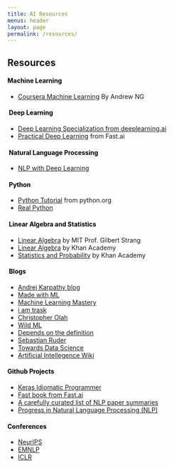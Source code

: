 ```yaml
---
title: AI Resources
menus: header
layout: page
permalink: /resources/
---
```




## Resources
<!-- <br/> -->

<!-- - [Courses](#Courses)
    - [Machine Learning](#Machine Learning)
	- [Deep Learning](#Deep Learning)
- [Popular Blogs](#Blogs)
- [Popular Github Projects](#Github Projects) -->


#### <a name = "Machine Learning">  <span style="color:black">Machine Learning</span> </a>
- [Coursera Machine Learning](https://www.coursera.org/learn/machine-learning#syllabus) By Andrew NG


#### <a name = "Deep Learning"> <span style="color:black">Deep Learning</span> </a>
- [Deep Learning Specialization from deeplearning.ai](https://www.deeplearning.ai/deep-learning-specialization/)
- [Practical Deep Learning](https://course.fast.ai/index.html) from Fast.ai


#### <a name = "Natural Language Processing"> <span style="color:black">Natural Language Processing</span> </a>
- [NLP with Deep Learning](http://web.stanford.edu/class/cs224n/)



#### <a name = "Python"> <span style="color:black">Python</span> </a>
- [Python Tutorial](https://docs.python.org/3/tutorial/) from python.org
- [Real Python](https://realpython.com/)


#### <a name = "Linear Algebra and Statistics"> <span style="color:black">Linear Algebra and Statistics</span> </a>
- [Linear Algebra](https://ocw.mit.edu/courses/mathematics/18-06-linear-algebra-spring-2010/) by MIT Prof. Gilbert Strang
- [Linear Algebra](https://www.khanacademy.org/math/linear-algebra) by Khan Academy
- [Statistics and Probability](https://www.khanacademy.org/math/statistics-probability) by Khan Academy


#### <a name = "Blogs"> <span style="color:black">Blogs</span></a>
- [Andrej Karpathy blog](http://karpathy.github.io/)
- [Made with ML](https://madewithml.com/)
- [Machine Learning Mastery](https://machinelearningmastery.com/blog/)
- [i am trask](http://iamtrask.github.io/)
- [Christopher Olah](http://colah.github.io/)
- [Wild ML](http://www.wildml.com/)
- [Depends on the definition](https://www.depends-on-the-definition.com/)
- [Sebastian Ruder](https://ruder.io/)
- [Towards Data Science](https://towardsdatascience.com/)
- [Artificial Intellegence Wiki](https://pathmind.com/wiki/)


####  <a name = "Github Projects"> <span style="color:black">Github Projects</span> </a>
- [Keras Idiomatic Programmer ](https://github.com/GoogleCloudPlatform/keras-idiomatic-programmer)
- [Fast book from Fast.ai](https://github.com/fastai/fastbook)
- [A carefully curated list of NLP paper summaries](https://github.com/dair-ai/nlp_paper_summaries)
- [Progress in Natural Language Processing (NLP)](https://github.com/sebastianruder/NLP-progress)


####  <a name = "Conferences"> <span style="color:black">Conferences</span> </a>
- [NeurIPS](https://nips.cc/)
- [EMNLP](https://2020.emnlp.org/)
- [ICLR](https://iclr.cc/#)